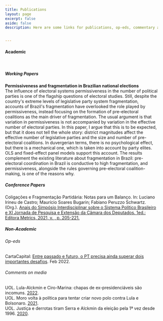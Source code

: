 ```yaml
---
title: Publications
layout: page
excerpt: false
aside: false
description: Here are some links for publications, op-eds, commentary and the like.


---
```


#### Academic
<br>

##### Working Papers

**Permissiveness and fragmentation in Brazilian national elections**
<br>
  The influence of electoral systems permissiveness in the number of political parties is one of the flagship questions of electoral studies. Still, despite the country's extreme levels of legislative party system fragmentation, accounts of Brazil's fragmentation have overlooked the role played by permissiveness, instead focusing on the formation of pre-electoral coalitions as the main driver of fragmentation. The usual argument is that variation in permissiveness is not accompanied by variation in the effective number of electoral parties. In this paper, I argue that this is to be expected, but that it does not tell the whole story: district magnitudes affect the effective number of legislative parties and the size and number of pre-electoral coalitions. In duvergerian terms, there is no psychological effect, but there is a mechanical one, which is taken into account by party elites. OLS and fixed-effect panel models support this account. The results complement the existing literature about fragmentation in Brazil: pre-electoral coordination in Brazil is conductive to high fragmentation, and permissiveness, alongside the rules governing pre-electoral coalition-making, is one of the reasons why.

##### Conference Papers

Coligações e Fragmentação Partidária: Notas para um Balanço. In: Luciano Irineu de Castro; Maurício Soares Bugarin; Fabiano Peruzzo Schwartz. (Org.). [Anais do Simpósio Interdisciplinar sobre o Sistema Político Brasileiro e XI Jornada de Pesquisa e Extensão da Câmara dos Deputados. 1ed.: Editora Metrics, 2021, v. , p. 205-221.](https://editorametrics.com.br/livro/anais-do-simposio-interdisciplinar-sobre-o-sistema-politico-brasileiro-e-xi-jornada-de-pesquisa-e-extensao-da-camara-dos-deputados)

##### Non-Academic


###### Op-eds

CartaCapital: [Entre passado e futuro, o PT precisa ainda superar dois importantes desafios](https://www.cartacapital.com.br/artigo/entre-passado-e-futuro-o-pt-precisa-ainda-superar-dois-importantes-desafios/). Feb 2022.

###### Comments on media

UOL. Lula-Alckmin e Ciro-Marina: chapas de ex-presidenciáveis são incomuns. [2022](https://noticias.uol.com.br/politica/ultimas-noticias/2022/01/24/chapas-ex-presidenciaveis-lula-alckmin.htm).
<br>
UOL. Moro volta à política para tentar criar novo polo contra Lula e Bolsonaro. [2021](https://noticias.uol.com.br/politica/ultimas-noticias/2021/11/06/sergio-moro-personagem-da-semana.htm).
<br>
UOL. Justiça e derrotas tiram Serra e Alckmin da eleição pela 1ª vez desde 1996. [2020](https://noticias.uol.com.br/eleicoes/2020/09/12/serra-alckmin-eleicoes-prefeitura-sp-psdb.htm).
